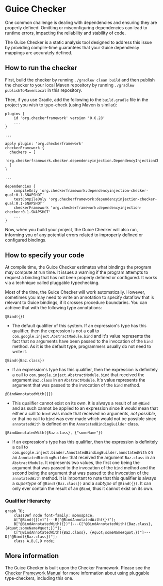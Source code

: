 # Guice Checker

One common challenge is dealing with dependencies and ensuring they are properly defined. Omitting or misconfiguring dependencies can lead to runtime errors, impacting the reliability and stability of code.

The Guice Checker is a static analysis tool designed to address this issue by providing compile-time guarantees that your Guice dependency mappings are accurately defined.

## How to run the checker

First, build the checker by running `./gradlew clean build` and then publish the checker to your local Maven repository by running `./gradlew publishToMavenLocal` in this repository.

Then, if you use Gradle, add the following to the `build.gradle` file in
the project you wish to type-check (using Maven is similar):

```
plugins {
    id 'org.checkerframework' version '0.6.28'
    ...
}

...

apply plugin: 'org.checkerframework'
checkerFramework {
  checkers = [
    'org.checkerframework.checker.dependencyinjection.DependencyInjectionChecker',
  ]
}

...

dependencies {
    compileOnly 'org.checkerframework:dependencyinjection-checker-qual:0.1-SNAPSHOT'
    testCompileOnly 'org.checkerframework:dependencyinjection-checker-qual:0.1-SNAPSHOT'
    checkerFramework 'org.checkerframework:dependencyinjection-checker:0.1-SNAPSHOT'
    ...
}
```

Now, when you build your project, the Guice Checker will also run, informing you of any potential errors related to improperly defined or configured bindings.


## How to specify your code

At compile time, the Guice Checker estimates what bindings the program may compute at run time.  It issues a warning if the program attempts to request a binding that has not been properly defined or configured. It works via a technique called pluggable typechecking.

Most of the time, the Guice Checker will work automatically. However, sometimes you may need to write an annotation to specify dataflow that is relevant to Guice bindings, if it crosses procedure boundaries. You can achieve that with the following type annotations:

`@Bind({})`

- The default qualifier of this system. If an expression's type has this qualifier, then the expression is not a call to `com.google.inject.AbstractModule.bind` and it's value represents the fact that no arguments have been passed to the invocation of the `bind` method. As it is the default type, programmers usually do not need to write it.

`@Bind({Baz.class})`

- If an expression's type has this qualifier, then the expression is definitely a call to `com.google.inject.AbstractModule.bind` that received the argument `Baz.class` in an `AbstractModule`. It's value represents the argument that was passed to the invocation of the `bind` method.

`@BindAnnotatedWith({})`

- This qualifier cannot exist on its own. It is always a result of an `@Bind` and as such cannot be applied to an expression since it would mean that either a call to `bind` was made that received no arguments, _not possible_, or that no call to `bind` was ever made which would not be possible since `annotatedWith` is defined on the `AnnotatedBindingBuilder` class.

`@BindAnnotatedWith({Baz.class}, {"someName"})`

- If an expression's type has this qualifier, then the expression is definitely a call to `com.google.inject.binder.AnnotatedBindingBuilder.annotatedWith` on an `AnnotatedBindingBuilder` that received the argument `Baz.class` in an `AbstractModule`. It represents two values, the first one being the argument that was passed to the invocation of the `bind` method and the second being the argument that was passed to the invocation of the `annotatedWith` method. It is important to note that this qualifier is always a _supertype_ of `@Bind({Baz.class})` and a _subtype_ of `@Bind({})`. It can only ever contain the result of an `@Bind`, thus it cannot exist on its own.

### Qualifier Hierarchy

```mermaid
graph TD;
    classDef node font-family: monospace;
    A["@Bind({})=⊤"]---B["@BindAnnotatedWith({})"];
    B["@BindAnnotatedWith({})"]---C["@BindAnnotatedWith({Baz.class}, {#quot;someName#quot;})"];
    C["@BindAnnotatedWith({Baz.class}, {#quot;someName#quot;})"]---D["@Bind({Baz.class})"];
    class A,B,C,D node;
```

## More information

The Guice Checker is built upon the Checker Framework. Please see the [Checker Framework Manual](https://checkerframework.org/manual/) for more information about using pluggable type-checkers, including this one.
